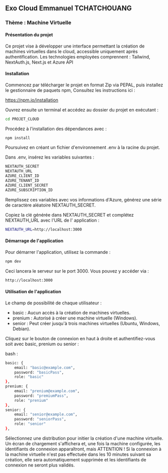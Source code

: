 ## Exo Cloud Emmanuel TCHATCHOUANG

### Thème : Machine Virtuelle

####  Présentation du projet

Ce projet vise à développer une interface permettant la création de machines virtuelles dans le cloud, accessible uniquement après authentification. Les technologies employées comprennent : Tailwind, NextAuth.js, Next.js et Azure API

####  Installation

Commencez par télécharger le projet en format Zip via PEPAL, puis installez le gestionnaire de paquets npm, Consultez les instructions ici :

https://npm.io/installation

Ouvrez ensuite un terminal et accédez au dossier du projet en exécutant :

```bash
cd PROJET_CLOUD
```

Procédez à l'installation des dépendances avec :

```bash
npm install
```

Poursuivez en créant un fichier d'environnement .env à la racine du projet.

Dans .env, insérez les variables suivantes :

```bash
NEXTAUTH_SECRET
NEXTAUTH_URL
AZURE_CLIENT_ID
AZURE_TENANT_ID
AZURE_CLIENT_SECRET
AZURE_SUBSCRIPTION_ID
```

Remplissez ces variables avec vos informations d'Azure, générez une série de caractère aléatoire NEXTAUTH_SECRET.

Copiez la clé générée dans NEXTAUTH_SECRET et complétez NEXTAUTH_URL avec l'URL de l' application :

```bash
NEXTAUTH_URL=http://localhost:3000
```

####  Démarrage de l'application

Pour démarrer l'application, utilisez la commande :

```bash
npm dev
```

Ceci lancera le serveur sur le port 3000. Vous pouvez y accéder via :

```bash
http://localhost:3000
```

####  Utilisation de l'application

 Le champ de possibilité de chaque utilisateur :

- basic : Aucun accès à la création de machines virtuelles.
- prenium : Autorisé à créer une machine virtuelle (Windows).
- senior : Peut créer jusqu'à trois machines virtuelles (Ubuntu, Windows, Debian).
 
 Cliquez sur le bouton de connexion en haut à droite et authentifiez-vous soit avec basic, prenium ou senior :

bash
:

```bash
basic: {
    email: "basic@example.com",
    password: "basicPass",
    role: "basic"
},
prenium: {
    email: "prenium@example.com",
    password: "premiumPass",
    role: "prenium"
},
senior: {
    email: "senior@example.com",
    password: "seniorPass",
    role: "senior"
},
```

Sélectionnez une distribution pour initier la création d'une machine virtuelle. Un écran de chargement s'affichera et, une fois la machine configurée, les identifiants de connexion apparaîtront, mais ATTENTION ! Si la connexion à la machine virtuelle n'est pas effectuée dans les 10 minutes suivant sa création, elle sera automatiquement supprimée et les identifiants de connexion ne seront plus validés.